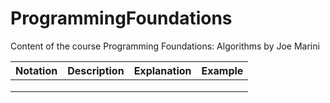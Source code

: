# ProgrammingFoundations
Content of the course Programming Foundations: Algorithms by Joe Marini

| Notation | Description | Explanation | Example |
|----------|-------------|-------------|---------|
|          |             |             |         |
|          |             |             |         |
|          |             |             |         |

